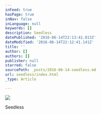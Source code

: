 ```yaml
---
inFeed: true
hasPage: true
inNav: false
inLanguage: null
keywords: []
description: Seedless
datePublished: '2016-06-14T22:13:41.013Z'
dateModified: '2016-06-14T22:12:41.141Z'
title: ''
author: []
authors: []
publisher: null
starred: false
sourcePath: _posts/2016-06-14-seedless.md
url: seedless/index.html
_type: Article

---
```

![](https://the-grid-user-content.s3-us-west-2.amazonaws.com/2a5a68d9-6576-460c-a575-e673f6a197b4.jpg)

Seedless